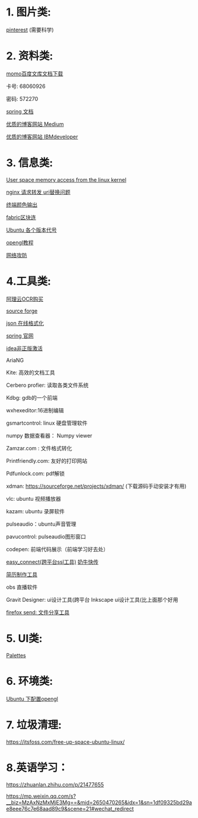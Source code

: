 # 1. 图片类:

<a href="https://www.pinterest.com/">pinterest</a>  (需要科学)





# 2. 资料类:

<a href="http://mmdocx.com/">momo百度文库文档下载</a>

卡号: 68060926

密码: 572270

<a href="https://docs.spring.io/spring/docs/">spring 文档</a>

<a href="https://medium.com/">优质的博客网站 Medium</a>

<a href="https://developer.ibm.com/">优质的博客网站 IBMdeveloper</a>

# 3. 信息类:

<a href="https://developer.ibm.com/articles/l-kernel-memory-access/">User space memory access from the linux kernel</a>

<a href="http://www.voidcn.com/article/p-ozqmhjog-sm.html">nginx 请求转发 uri替换问题</a>

<a href="https://blog.csdn.net/qq_41972382/article/details/90311102">终端颜色输出</a>

<a href="https://help.aliyun.com/document_detail/85739.html">fabric区块连</a>

<a href="https://blog.csdn.net/zhengmx100/article/details/78352773">Ubuntu 各个版本代号</a>

<a href="https://learnopengl-cn.github.io/">opengl教程</a>

<a href="http://gxzy.xctf.org.cn/">网络攻防</a>



# 4.工具类:

<a href="https://market.aliyun.com/products/57124001/cmapi00034964.html?spm=5176.12213232.1251129.7.6e7175a7RKQpvD#sku=yuncode2896400001">阿理云OCR购买</a>

<a href="https://sourceforge.net/">source forge</a>

<a href="https://www.json.cn/">json 在线格式化</a>

<a href="https://spring.io/">spring 官网</a>

<a href="http://idea.lanyus.com/">idea非正版激活</a>

AriaNG

Kite: 高效的文档工具

Cerbero profier: 读取各类文件系统

Kdbg: gdb的一个前端

wxhexeditor:16进制编辑

gsmartcontrol: linux 硬盘管理软件

numpy 数据查看器： Numpy viewer

Zamzar.com : 文件格式转化

Printfriendly.com: 友好的打印网站

Pdfunlock.com: pdf解锁

xdman: https://sourceforge.net/projects/xdman/  (下载源码手动安装才有用)

vlc: ubuntu 视频播放器

kazam: ubuntu 录屏软件

pulseaudio：ubuntu声音管理

pavucontrol: pulseaudio图形窗口

codepen: 前端代码展示（前端学习好去处）

<a href="https://ssl.szu.edu.cn/com/installClient_en.html">easy_connect(跨平台ssl工具)</a>
<a href="https://cowtransfer.com/">奶牛快传</a>

<a href="https://s.growingio.com/Kv4OPn">简历制作工具</a>

obs 直播软件

Gravit Designer: ui设计工具(跨平台
Inkscape ui设计工具(比上面那个好用

<a href="https://send.firefox.com/">firefox send: 文件分享工具</a>

# 5. UI类:

<a href="https://flatuicolors.com/">Palettes</a>



# 6. 环境类:

<a href="[https://1-riverfish.github.io/2018/10/27/Ubuntu%E4%B8%8BClion%E9%85%8D%E7%BD%AE%E3%80%81%E4%BD%BF%E7%94%A8Glfw-Glad%E5%BC%80%E5%8F%91OpenGL%E9%A1%B9%E7%9B%AE/](https://1-riverfish.github.io/2018/10/27/Ubuntu下Clion配置、使用Glfw-Glad开发OpenGL项目/)">Ubuntu 下配置opengl</a>



# 7. 垃圾清理:

https://itsfoss.com/free-up-space-ubuntu-linux/

# 8.英语学习：

https://zhuanlan.zhihu.com/p/21477655

https://mp.weixin.qq.com/s?__biz=MzAxNzMxMjE3Mg==&mid=2650470265&idx=1&sn=1df09325bd29ae8eee76c7e68aad89c9&scene=21#wechat_redirect

